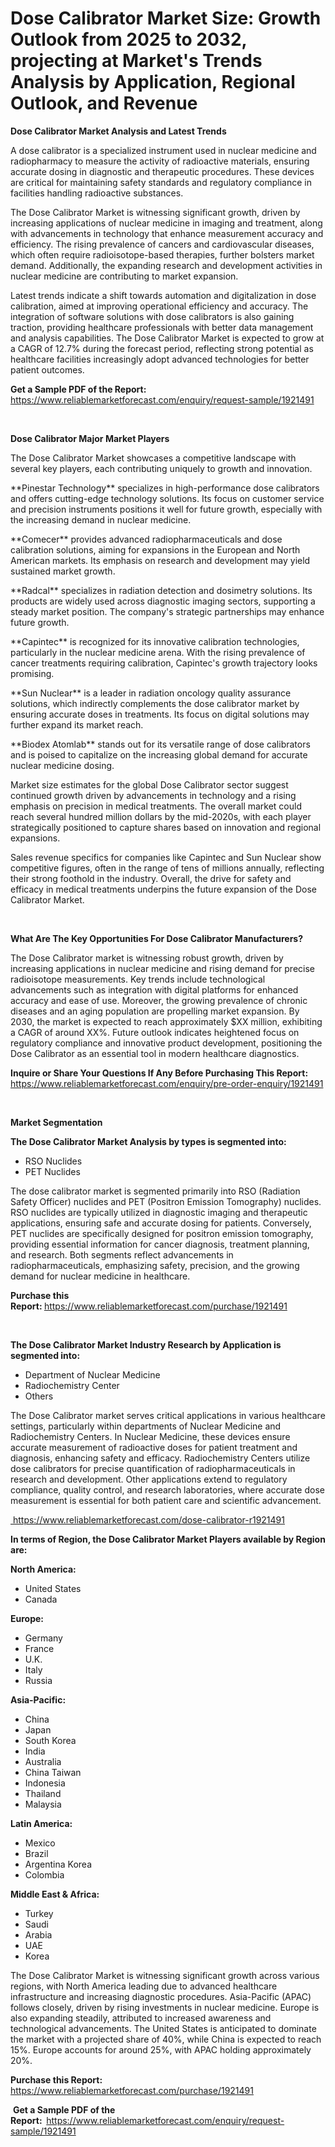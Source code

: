 <p><h1>Dose Calibrator Market Size: Growth Outlook from 2025 to 2032, projecting at Market's Trends Analysis by Application, Regional Outlook, and Revenue</h1></p><p><strong>Dose Calibrator Market Analysis and Latest Trends</strong></p>
<p><p>A dose calibrator is a specialized instrument used in nuclear medicine and radiopharmacy to measure the activity of radioactive materials, ensuring accurate dosing in diagnostic and therapeutic procedures. These devices are critical for maintaining safety standards and regulatory compliance in facilities handling radioactive substances.</p><p>The Dose Calibrator Market is witnessing significant growth, driven by increasing applications of nuclear medicine in imaging and treatment, along with advancements in technology that enhance measurement accuracy and efficiency. The rising prevalence of cancers and cardiovascular diseases, which often require radioisotope-based therapies, further bolsters market demand. Additionally, the expanding research and development activities in nuclear medicine are contributing to market expansion.</p><p>Latest trends indicate a shift towards automation and digitalization in dose calibration, aimed at improving operational efficiency and accuracy. The integration of software solutions with dose calibrators is also gaining traction, providing healthcare professionals with better data management and analysis capabilities. The Dose Calibrator Market is expected to grow at a CAGR of 12.7% during the forecast period, reflecting strong potential as healthcare facilities increasingly adopt advanced technologies for better patient outcomes.</p></p>
<p><strong>Get a Sample PDF of the Report:&nbsp;</strong> <a href="https://www.reliablemarketforecast.com/enquiry/request-sample/1921491?utm_campaign=2730&utm_medium=2&utm_source=Github&utm_content=ia&utm_term=13042025&utm_id=dose-calibrator">https://www.reliablemarketforecast.com/enquiry/request-sample/1921491</a></p>
<p>&nbsp;</p>
<p><strong>Dose Calibrator Major Market Players</strong></p>
<p><p>The Dose Calibrator Market showcases a competitive landscape with several key players, each contributing uniquely to growth and innovation. </p><p>**Pinestar Technology** specializes in high-performance dose calibrators and offers cutting-edge technology solutions. Its focus on customer service and precision instruments positions it well for future growth, especially with the increasing demand in nuclear medicine.</p><p>**Comecer** provides advanced radiopharmaceuticals and dose calibration solutions, aiming for expansions in the European and North American markets. Its emphasis on research and development may yield sustained market growth.</p><p>**Radcal** specializes in radiation detection and dosimetry solutions. Its products are widely used across diagnostic imaging sectors, supporting a steady market position. The company's strategic partnerships may enhance future growth.</p><p>**Capintec** is recognized for its innovative calibration technologies, particularly in the nuclear medicine arena. With the rising prevalence of cancer treatments requiring calibration, Capintec's growth trajectory looks promising.</p><p>**Sun Nuclear** is a leader in radiation oncology quality assurance solutions, which indirectly complements the dose calibrator market by ensuring accurate doses in treatments. Its focus on digital solutions may further expand its market reach.</p><p>**Biodex Atomlab** stands out for its versatile range of dose calibrators and is poised to capitalize on the increasing global demand for accurate nuclear medicine dosing. </p><p>Market size estimates for the global Dose Calibrator sector suggest continued growth driven by advancements in technology and a rising emphasis on precision in medical treatments. The overall market could reach several hundred million dollars by the mid-2020s, with each player strategically positioned to capture shares based on innovation and regional expansions.</p><p>Sales revenue specifics for companies like Capintec and Sun Nuclear show competitive figures, often in the range of tens of millions annually, reflecting their strong foothold in the industry. Overall, the drive for safety and efficacy in medical treatments underpins the future expansion of the Dose Calibrator Market.</p></p>
<p>&nbsp;</p>
<p><strong>What Are The Key Opportunities For Dose Calibrator Manufacturers?</strong></p>
<p><p>The Dose Calibrator market is witnessing robust growth, driven by increasing applications in nuclear medicine and rising demand for precise radioisotope measurements. Key trends include technological advancements such as integration with digital platforms for enhanced accuracy and ease of use. Moreover, the growing prevalence of chronic diseases and an aging population are propelling market expansion. By 2030, the market is expected to reach approximately $XX million, exhibiting a CAGR of around XX%. Future outlook indicates heightened focus on regulatory compliance and innovative product development, positioning the Dose Calibrator as an essential tool in modern healthcare diagnostics.</p></p>
<p><strong>Inquire or Share Your Questions If Any Before Purchasing This Report:</strong> <a href="https://www.reliablemarketforecast.com/enquiry/pre-order-enquiry/1921491?utm_campaign=2730&utm_medium=2&utm_source=Github&utm_content=ia&utm_term=13042025&utm_id=dose-calibrator">https://www.reliablemarketforecast.com/enquiry/pre-order-enquiry/1921491</a></p>
<p>&nbsp;</p>
<p><strong>Market Segmentation</strong></p>
<p><strong>The Dose Calibrator Market Analysis by types is segmented into:</strong></p>
<p><ul><li>RSO Nuclides</li><li>PET Nuclides</li></ul></p>
<p><p>The dose calibrator market is segmented primarily into RSO (Radiation Safety Officer) nuclides and PET (Positron Emission Tomography) nuclides. RSO nuclides are typically utilized in diagnostic imaging and therapeutic applications, ensuring safe and accurate dosing for patients. Conversely, PET nuclides are specifically designed for positron emission tomography, providing essential information for cancer diagnosis, treatment planning, and research. Both segments reflect advancements in radiopharmaceuticals, emphasizing safety, precision, and the growing demand for nuclear medicine in healthcare.</p></p>
<p><strong>Purchase this Report:&nbsp;</strong><a href="https://www.reliablemarketforecast.com/purchase/1921491?utm_campaign=2730&utm_medium=2&utm_source=Github&utm_content=ia&utm_term=13042025&utm_id=dose-calibrator">https://www.reliablemarketforecast.com/purchase/1921491</a></p>
<p>&nbsp;</p>
<p><strong>The Dose Calibrator Market Industry Research by Application is segmented into:</strong></p>
<p><ul><li>Department of Nuclear Medicine</li><li>Radiochemistry Center</li><li>Others</li></ul></p>
<p><p>The Dose Calibrator market serves critical applications in various healthcare settings, particularly within departments of Nuclear Medicine and Radiochemistry Centers. In Nuclear Medicine, these devices ensure accurate measurement of radioactive doses for patient treatment and diagnosis, enhancing safety and efficacy. Radiochemistry Centers utilize dose calibrators for precise quantification of radiopharmaceuticals in research and development. Other applications extend to regulatory compliance, quality control, and research laboratories, where accurate dose measurement is essential for both patient care and scientific advancement.</p></p>
<p><a href="https://www.reliablemarketforecast.com/dose-calibrator-r1921491?utm_campaign=2730&utm_medium=2&utm_source=Github&utm_content=ia&utm_term=13042025&utm_id=dose-calibrator">&nbsp;https://www.reliablemarketforecast.com/dose-calibrator-r1921491</a></p>
<p><strong>In terms of Region, the Dose Calibrator Market Players available by Region are:</strong></p>
<p>
    <p> <strong> North America: </strong>
        <ul>
            <li>United States</li>
            <li>Canada</li>
        </ul>
        </p> 
    <p> <strong> Europe: </strong>
        <ul>
            <li>Germany</li>
            <li>France</li>
            <li>U.K.</li>
            <li>Italy</li>
            <li>Russia</li>
        </ul>
        </p> 
    <p> <strong> Asia-Pacific: </strong>
        <ul>
            <li>China</li>
            <li>Japan</li>
            <li>South Korea</li>
            <li>India</li>
            <li>Australia</li>
            <li>China Taiwan</li>
            <li>Indonesia</li>
            <li>Thailand</li>
            <li>Malaysia</li>
        </ul>
        </p> 
    <p> <strong> Latin America: </strong>
        <ul>
            <li>Mexico</li>
            <li>Brazil</li>
            <li>Argentina Korea</li>
            <li>Colombia</li>
        </ul>
        </p> 
    <p> <strong> Middle East & Africa: </strong>
        <ul>
            <li>Turkey</li>
            <li>Saudi</li>
            <li>Arabia</li>
            <li>UAE</li>
            <li>Korea</li>
        </ul>
    </p>
    </p>
<p><p>The Dose Calibrator Market is witnessing significant growth across various regions, with North America leading due to advanced healthcare infrastructure and increasing diagnostic procedures. Asia-Pacific (APAC) follows closely, driven by rising investments in nuclear medicine. Europe is also expanding steadily, attributed to increased awareness and technological advancements. The United States is anticipated to dominate the market with a projected share of 40%, while China is expected to reach 15%. Europe accounts for around 25%, with APAC holding approximately 20%.</p></p>
<p><strong>Purchase this Report: </strong><a href="https://www.reliablemarketforecast.com/purchase/1921491?utm_campaign=2730&utm_medium=2&utm_source=Github&utm_content=ia&utm_term=13042025&utm_id=dose-calibrator">https://www.reliablemarketforecast.com/purchase/1921491</a></p>
<p>&nbsp;<strong>Get a Sample PDF of the Report:&nbsp;&nbsp;</strong><a href="https://www.reliablemarketforecast.com/enquiry/request-sample/1921491?utm_campaign=2730&utm_medium=2&utm_source=Github&utm_content=ia&utm_term=13042025&utm_id=dose-calibrator">https://www.reliablemarketforecast.com/enquiry/request-sample/1921491</a></p>
<p><strong></strong></p>
<p><p></p><p></p><p></p></p>